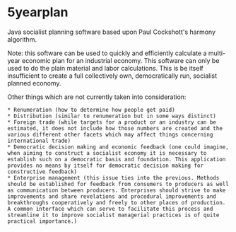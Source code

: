 # 5yearplan
Java socialist planning software based upon Paul Cockshott's harmony algorithm.

Note: this software can be used to quickly and efficiently calculate a multi-year economic plan for an industrial economy. This software can only be used to do the plain material and labor calculations. This is be itself insufficient to create a full collectively own, democratically run, socialist planned economy. 

Other things which are not currently taken into consideration:

	* Renumeration (how to determine how people get paid)
	* Distribution (similar to renumeration but in some ways distinct)
	* Foreign trade (while targets for a product or an industry can be estimated, it does not include how those numbers are created and the various different other facets which may affect things concerning international trade)
	* Democratic decision making and economic feedback (one could imagine, when aiming to construct a socialist economy it is necessary to establish such on a democratic basis and foundation. This application provides no means by itself for democratic decision making for constructive feedback)
	* Enterprise management (this issue ties into the previous. Methods should be established for feedback from consumers to producers as well as communication between producers. Enterprises should strive to make improvements and share revelations and procedural improvements and breakthroughs cooperatively and freely to other places of production. A common interface which can serve to facilitate this process and streamline it to improve socialist managerial practices is of quite practical importance.)
